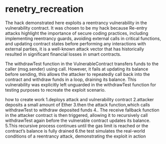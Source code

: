 # renetry_recreation
The hack demonstrated here exploits a reentrancy vulnerability in the vulnerability contract. It was chosen to be my hack because Re-entry attacks highlight the importance of secure coding practices, including implementing reentrancy guards, avoiding external calls in critical functions, and updating contract states before performing any interactions with external parties, it is a well-known attack vector that has historically resulted in significant financial losses in smart contracts.

The withdrawTest function in the VulnerableContract transfers funds to the caller (msg.sender) using call.  However, it fails at updating its balance before sending, this allows the attacker to repeatedly call back into the contract and withdraw funds in a loop, draining its balance. This vulnerability was explicitly left unguarded in the withdrawTest function for testing purposes to recreate the exploit scenario.

how to create work
  1.deploys attack and vulnerability contract
  2.attacker deposits a small amount of Ether
  3.then the attack function,which calls withdrawTest to withdraw deposited funds
  4.. The receive fallback function in the attacker contract is then triggered, allowing it to recursively call withdrawTest again before the vulnerable contract updates its balance. 
  5.This recursive process continues until the gas limit is reached or the contract’s balance is fully drained
  6.the test simulates the real-world conditions of a reentrancy attack, demonstrating the exploit in action
